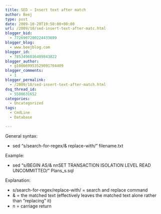 ```yaml
---
title: SED – Insert text after match
author: Beej
type: post
date: 2009-10-20T19:50:00+00:00
url: /2009/10/sed-insert-text-after-matc.html
blogger_bid:
  - 7726907200224433699
blogger_blog:
  - www.beejblog.com
blogger_id:
  - 7853496036489843822
blogger_author:
  - g108669953529091704409
blogger_comments:
  - 1
blogger_permalink:
  - /2009/10/sed-insert-text-after-match.html
dsq_thread_id:
  - 5508631652
categories:
  - Uncategorized
tags:
  - CmdLine
  - Database

---
```

General syntax:

  * sed “s/search-for-regex/& replace-with/” filename.txt

Example:

  * sed &#8220;s/BEGIN AS/& nnSET TRANSACTION ISOLATION LEVEL READ UNCOMMITTED/&#8221; Plans_s.sql

Explanation:

  * s/search-for-regex/replace-with/ = search and replace command
  * & = the matched text (effectively leaves the matched text alone rather than “replacing” it)
  * n = carriage return
